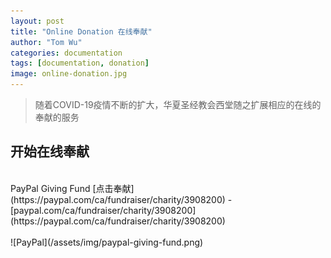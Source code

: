 ```yaml
---
layout: post
title: "Online Donation 在线奉献"
author: "Tom Wu"
categories: documentation
tags: [documentation, donation]
image: online-donation.jpg
---
```


> 随着COVID-19疫情不断的扩大，华夏圣经教会西堂随之扩展相应的在线的奉献的服务

## 开始在线奉献
<br/>
PayPal Giving Fund [点击奉献](https://paypal.com/ca/fundraiser/charity/3908200) - [paypal.com/ca/fundraiser/charity/3908200](https://paypal.com/ca/fundraiser/charity/3908200)
<br/>
<br/>
![PayPal](/assets/img/paypal-giving-fund.png)